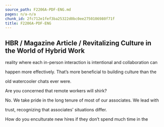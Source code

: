 ```yaml
---
source_path: F2206A-PDF-ENG.md
pages: n/a-n/a
chunk_id: 2fc712e1fef3ba25322d0bc0ee2750106980f71f
title: F2206A-PDF-ENG
---
```

## HBR / Magazine Article / Revitalizing Culture in the World of Hybrid Work

reality where each in-person interaction is intentional and collaboration can

happen more effectively. That’s more beneficial to building culture than the

old watercooler chats ever were.

Are you concerned that remote workers will shirk?

No. We take pride in the long tenure of most of our associates. We lead with

trust, recognizing that associates’ situations differ.

How do you enculturate new hires if they don’t spend much time in the
